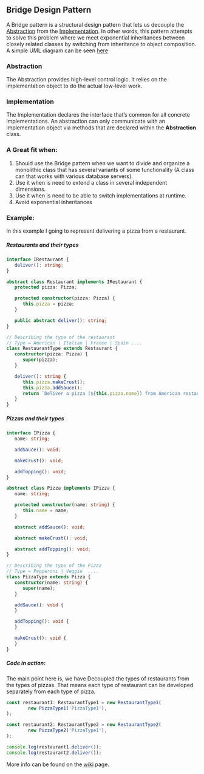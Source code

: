 ## Bridge Design Pattern

A Bridge pattern is a structural design pattern that lets us decouple the [Abstraction](#abstraction) from
the [Implementation](#implementation). In other words, this pattern attempts to solve this problem where we meet
exponential inheritances between closely related classes by switching from inheritance to object composition. A simple
UML diagram can be seen [here](https://shorturl.at/mvJK9)

### Abstraction

The Abstraction provides high-level control logic. It relies on the implementation object to do the actual low-level
work.

### Implementation

The Implementation declares the interface that’s common for all concrete implementations. An abstraction can only
communicate with an implementation object via methods that are declared within the **Abstraction** class.

### A Great fit when:

1. Should use the Bridge pattern when we want to divide and organize
   a monolithic class that has several variants of some functionality
   (A class can that works with various database servers).
2. Use it when is need to extend a class in several independent dimensions.
3. Use it when is need to be able to switch implementations at runtime.
4. Avoid exponential inheritances

### Example:

In this example I going to represent delivering a pizza from a restaurant.

##### Restaurants and their types

```ts
interface IRestaurant {
   deliver(): string;
}

abstract class Restaurant implements IRestaurant {
   protected pizza: Pizza;

   protected constructor(pizza: Pizza) {
      this.pizza = pizza;
   }

   public abstract deliver(): string;
}

// Describing the type of the restaurant
// Type = American | Italian | France | Spain ....
class RestaurantType extends Restaurant {
   constructor(pizza: Pizza) {
      super(pizza);
   }

   deliver(): string {
      this.pizza.makeCrust();
      this.pizza.addSauce();
      return `Deliver a pizza (${this.pizza.name}) from American restaurant`;
   }
}
```

##### Pizzas and their types

```ts
interface IPizza {
   name: string;

   addSauce(): void;

   makeCrust(): void;

   addTopping(): void;
}

abstract class Pizza implements IPizza {
   name: string;

   protected constructor(name: string) {
      this.name = name;
   }

   abstract addSauce(): void;

   abstract makeCrust(): void;

   abstract addTopping(): void;
}

// Describing the type of the Pizza
// Type = Pepperoni | Veggie  ....
class PizzaType extends Pizza {
   constructor(name: string) {
      super(name);
   }

   addSauce(): void {
   }

   addTopping(): void {
   }

   makeCrust(): void {
   }
}
```

##### Code in action:

The main point here is, we have Decoupled the types of restaurants from the types of pizzas. That means each type of
restaurant can be developed separately from each type of pizza.

```ts
const restaurant1: RestaurantType1 = new RestaurantType1(
        new PizzaType1('PizzaType1'),
);

const restaurant2: RestaurantType2 = new RestaurantType2(
        new PizzaType2('PizzaType1'),
);

console.log(restaurant1.deliver());
console.log(restaurant2.deliver());
```

More info can be found on the [wiki](https://en.wikipedia.org/wiki/Bridge_pattern) page.
